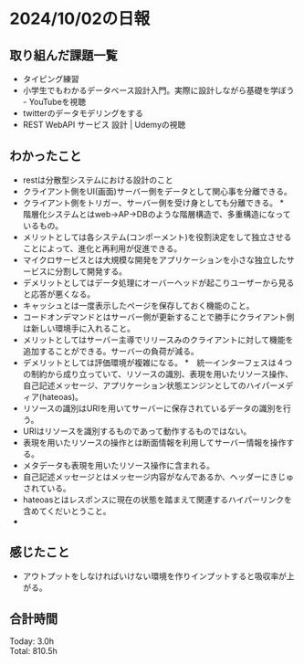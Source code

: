 # 2024/10/02の日報
## 取り組んだ課題一覧
* タイピング練習
* 小学生でもわかるデータベース設計入門。実際に設計しながら基礎を学ぼう - YouTubeを視聴
* twitterのデータモデリングをする
* REST WebAPI サービス 設計 | Udemyの視聴
## わかったこと
*  restは分散型システムにおける設計のこと
*  クライアント側をUI(画面)サーバー側をデータとして関心事を分離できる。
  *  クライアント側をトリガー、サーバー側を受け身としても分離できる。
*　階層化システムとはweb→AP→DBのような階層構造で、多重構造になっているもの。
  *  メリットとしては各システム(コンポーメント)を役割決定をして独立させることによって、進化と再利用が促進できる。
  *  マイクロサービスとは大規模な開発をアプリケーションを小さな独立したサービスに分割して開発する。
  *  デメリットとしてはデータ処理にオーバーヘッドが起こりユーザーから見ると応答が悪くなる。
*  キャッシュとは一度表示したページを保存しておく機能のこと。
*  コードオンデマンドとはサーバー側が更新することで勝手にクライアント側は新しい環境手に入れること。
  *  メリットとしてはサーバー主導でリリースみのクライアントに対して機能を追加することができる。サーバーの負荷が減る。
  *  デメリットとしては評価環境が複雑になる。
*　統一インターフェスは４つの制約から成り立っていて、リソースの識別、表現を用いたリソース操作、自己記述メッセージ、アプリケーション状態エンジンとしてのハイパーメディア(hateoas)。
  *  リソースの識別はURIを用いてサーバーに保存されているデータの識別を行う。
  *  URIはリソースを識別するものであって動作するものではない。
  *  表現を用いたリソースの操作とは断面情報を利用してサーバー情報を操作する。
  *  メタデータも表現を用いたリソース操作に含まれる。
  *  自己記述メッセージとはメッセージ内容がなんであるか、ヘッダーにきじゅされている。
  *  hateoasとはレスポンスに現在の状態を踏まえて関連するハイパーリンクを含めてくだいとうこと。
  *  
    
## 感じたこと
*  アウトプットをしなければいけない環境を作りインプットすると吸収率が上がる。
## 合計時間  
Today: 3.0h<br>
Total: 810.5h
